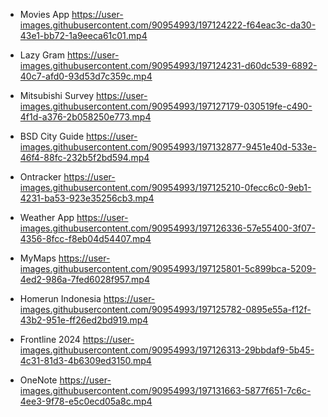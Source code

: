 - Movies App
https://user-images.githubusercontent.com/90954993/197124222-f64eac3c-da30-43e1-bb72-1a9eeca61c01.mp4


- Lazy Gram
https://user-images.githubusercontent.com/90954993/197124231-d60dc539-6892-40c7-afd0-93d53d7c359c.mp4


- Mitsubishi Survey
https://user-images.githubusercontent.com/90954993/197127179-030519fe-c490-4f1d-a376-2b058250e773.mp4

- BSD City Guide
https://user-images.githubusercontent.com/90954993/197132877-9451e40d-533e-46f4-88fc-232b5f2bd594.mp4

- Ontracker
https://user-images.githubusercontent.com/90954993/197125210-0fecc6c0-9eb1-4231-ba53-923e35256cb3.mp4

- Weather App
https://user-images.githubusercontent.com/90954993/197126336-57e55400-3f07-4356-8fcc-f8eb04d54407.mp4

- MyMaps
https://user-images.githubusercontent.com/90954993/197125801-5c899bca-5209-4ed2-986a-7fed6028f957.mp4


- Homerun Indonesia
https://user-images.githubusercontent.com/90954993/197125782-0895e55a-f12f-43b2-951e-ff26ed2bd919.mp4


- Frontline 2024
https://user-images.githubusercontent.com/90954993/197126313-29bbdaf9-5b45-4c31-81d3-4b6309ed3150.mp4


- OneNote
https://user-images.githubusercontent.com/90954993/197131663-5877f651-7c6c-4ee3-9f78-e5c0ecd05a8c.mp4


